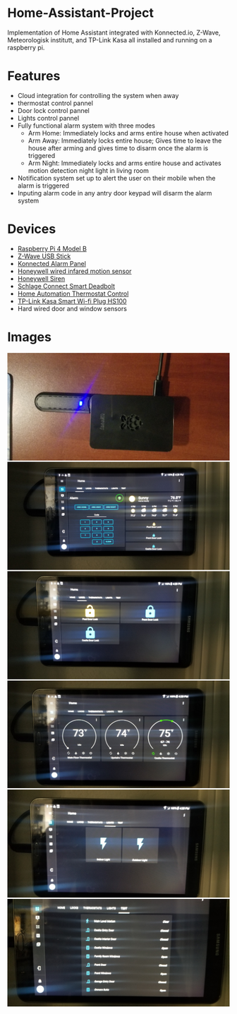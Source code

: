 # Home-Assistant-Project
Implementation of Home Assistant integrated with Konnected.io, Z-Wave, Meteorologisk institutt, and TP-Link Kasa all installed and running on a raspberry pi.
# Features
- Cloud integration for controlling the system when away
- thermostat control pannel
- Door lock control pannel
- Lights control pannel
- Fully functional alarm system with three modes
  - Arm Home: Immediately locks and arms entire house when activated 
  - Arm Away: Immediately locks entire house; Gives time to leave the house after arming and gives time to disarm once the alarm is triggered
  - Arm Night: Immediately locks and arms entire house and activates motion detection night light in living room
- Notification system set up to alert the user on their mobile when the alarm is triggered
- Inputing alarm code in any antry door keypad will disarm the alarm system
# Devices
- [Raspberry Pi 4 Model B](https://www.raspberrypi.org/products/raspberry-pi-4-model-b/)
- [Z-Wave USB Stick](https://www.getzooz.com/zooz-zst10-s2-stick.html)
- [Konnected Alarm Panel](https://konnected.io/collections/shop-now/products/6-zone-konnected-alarm-panel-siren-output)
- [Honeywell wired infared motion sensor](https://konnected.io/collections/shop-now/products/honeywell-wired-passive-infrared-pir-motion-sensor-1)
- [Honeywell Siren](https://konnected.io/collections/shop-now/products/honeywell-wave2-two-tone-siren)
- [Schlage Connect Smart Deadbolt](https://www.schlage.com/en/home/products/BE469NXCAMFFF.html)
- [Home Automation Thermostat Control](https://www.trane.com/residential/en/products/thermostats-and-controls/xl624/)
- [TP-Link Kasa Smart Wi-fi Plug HS100](https://www.hadevices.com/product/29)
- Hard wired door and window sensors
# Images
![Pi](https://github.com/AlecVosika/Home-Assistant-Project/blob/master/Images/Pi.jpg)
![UI1](https://github.com/AlecVosika/Home-Assistant-Project/blob/master/Images/UI1.jpg)
![UI2](https://github.com/AlecVosika/Home-Assistant-Project/blob/master/Images/UI2.jpg)
![UI3](https://github.com/AlecVosika/Home-Assistant-Project/blob/master/Images/UI3.jpg)
![UI4](https://github.com/AlecVosika/Home-Assistant-Project/blob/master/Images/UI4.jpg)
![UI5](https://github.com/AlecVosika/Home-Assistant-Project/blob/master/Images/UI5.jpg)

